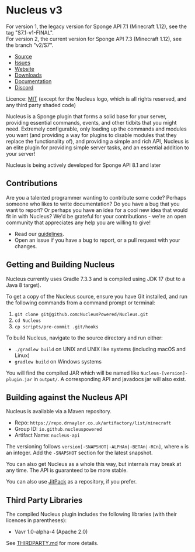 Nucleus v3
====

For version 1, the legacy version for Sponge API 7.1 (Minecraft 1.12), see the tag "S7.1-v1-FINAL".\
For version 2, the current version for Sponge API 7.3 (Minecraft 1.12), see the branch "v2/S7".

* [Source]
* [Issues]
* [Website]
* [Downloads]
* [Documentation]
* [Discord]

Licence: [MIT](LICENSE.md) (except for the Nucleus logo, which is all rights reserved, and any third party shaded code)

Nucleus is a Sponge plugin that forms a solid base for your server, providing essential commands, events, and other
tidbits that you might need. Extremely configurable, only loading up the commands and modules you want (and providing a way for
plugins to disable modules that they replace the functionality of), and providing a simple and rich API, Nucleus is an
elite plugin for providing simple server tasks, and an essential addition to your server!

Nucleus is being actively developed for Sponge API 8.1 and later 

## Contributions

Are you a talented programmer wanting to contribute some code? Perhaps someone who likes to write documentation? Do you 
have a bug that you want to report? Or perhaps you have an idea for a cool new idea that would fit in with Nucleus? We'd
be grateful for your contributions - we're an open community that appreciates any help you are willing to give!

* Read our [guidelines].
* Open an issue if you have a bug to report, or a pull request with your changes.

## Getting and Building Nucleus

Nucleus currently uses Gradle 7.3.3 and is compiled using JDK 17 (but to a Java 8 target). 

To get a copy of the Nucleus source, ensure you have Git installed, and run the following commands from a command prompt
or terminal:

1. `git clone git@github.com:NucleusPowered/Nucleus.git`
2. `cd Nucleus`
3. `cp scripts/pre-commit .git/hooks`

To build Nucleus, navigate to the source directory and run either:

* `./gradlew build` on UNIX and UNIX like systems (including macOS and Linux)
* `gradlew build` on Windows systems

You will find the compiled JAR which will be named like `Nucleus-[version]-plugin.jar` in `output/`. A corresponding API and
javadocs jar will also exist.

## Building against the Nucleus API

Nucleus is available via a Maven repository.

* Repo: `https://repo.drnaylor.co.uk/artifactory/list/minecraft`
* Group ID: `io.github.nucleuspowered`
* Artifact Name: `nucleus-api`

The versioning follows `version[-SNAPSHOT|-ALPHAn|-BETAn|-RCn]`, where `n` is an integer. Add the `-SNAPSHOT` section for the latest snapshot.

You can also get Nucleus as a whole this way, but internals may break at any time. The API is guaranteed to be more stable.

You can also use [JitPack](https://jitpack.io/#NucleusPowered/Nucleus) as a repository, if you prefer.

## Third Party Libraries

The compiled Nucleus plugin includes the following libraries (with their licences in parentheses):

* Vavr 1.0-alpha-4 (Apache 2.0)

See [THIRDPARTY.md](THIRDPARTY.md) for more details.

[Source]: https://github.com/NucleusPowered/Nucleus
[Issues]: https://github.com/NucleusPowered/Nucleus/issues
[Downloads]: https://github.com/NucleusPowered/Nucleus/releases
[Website]: http://v2-beta.nucleuspowered.org/
[Documentation]: http://v2-beta.nucleuspowered.org/docs
[guidelines]: Contributing.md
[Discord]: https://discord.gg/A9QHG5H

